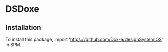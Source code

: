 # DSDoxe

## Installation

To install this package, import 'https://github.com/Dox-e/designSystemIOS' in SPM.
